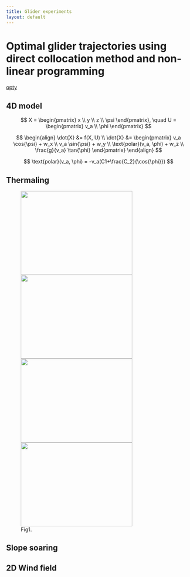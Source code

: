```yaml
---
title: Glider experiments
layout: default
---
```

<script src="https://cdn.mathjax.org/mathjax/latest/MathJax.js?config=TeX-AMS-MML_HTMLorMML" type="text/javascript"></script>

# Optimal glider trajectories using direct collocation method and non-linear programming

[opty](https://opty.readthedocs.io/en/latest/theory.html)

## 4D model

$$
X = \begin{pmatrix} x \\  y \\ z \\ \psi \end{pmatrix}, \quad
U = \begin{pmatrix} v_a \\ \phi \end{pmatrix}
$$

$$
\begin{align}
\dot{X} &= f(X, U) \\
\dot{X} &= \begin{pmatrix} v_a \cos{\psi} + w_x \\ v_a \sin{\psi} + w_y \\ \text{polar}(v_a, \phi) + w_z \\ \frac{g}{v_a} \tan{\phi} \end{pmatrix}
\end{align}
$$


$$
\text{polar}(v_a, \phi) = -v_a(C1+\frac{C_2}{\cos{\phi}})
$$


## Thermaling
<figure>
  <img src="../plots/glider_4d_thermal_en.png" alt="" width="304" height="228">
  <img src="../plots/glider_4d_thermal_nu.png" alt="" width="304" height="228">
  <img src="../plots/glider_4d_thermal_chrono.png" alt="" width="304" height="228">
  <img src="../plots/glider_4d_thermal_3D.png" alt="" width="304" height="228">
  <figcaption>Fig1.</figcaption>
</figure>


## Slope soaring


## 2D Wind field

